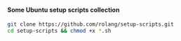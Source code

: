#### Some Ubuntu setup scripts collection
```bash
git clone https://github.com/rolang/setup-scripts.git
cd setup-scripts && chmod +x *.sh
```

